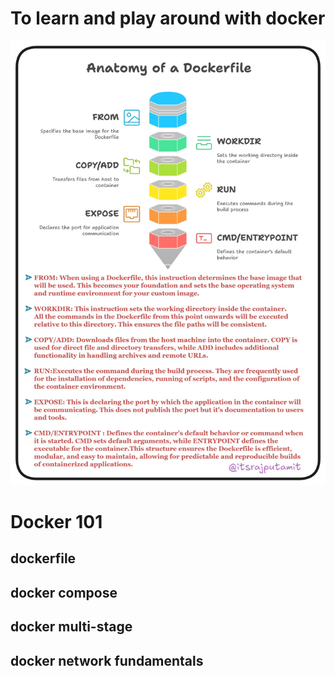 # To learn and play around with docker 

![anatomy of dockerfile](image/image.png)

# Docker 101 

## dockerfile

## docker compose

## docker multi-stage

## docker network fundamentals

